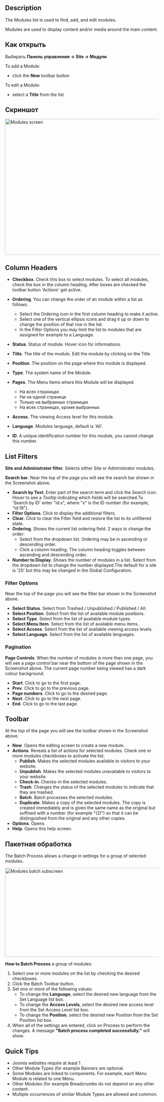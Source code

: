 <!-- Filename: Help4.x:Modules / Display title: Модули -->

## Description

The Modules list is used to find, add, and edit modules.

Modules are used to display content and/or media around the main
content.

## Как открыть
Выбирать **Панель управления → Site → Модули**

To add a Module:

- click the **New** toolbar button

To edit a Module:

- select a **Title** from the list

## Скриншот

<img
src="https://docs.joomla.org/images/thumb/d/d4/Help-4x-Modules-screen-ru.png/800px-Help-4x-Modules-screen-ru.png"
decoding="async"
srcset="https://docs.joomla.org/images/thumb/d/d4/Help-4x-Modules-screen-ru.png/1200px-Help-4x-Modules-screen-ru.png 1.5x, https://docs.joomla.org/images/thumb/d/d4/Help-4x-Modules-screen-ru.png/1600px-Help-4x-Modules-screen-ru.png 2x"
data-file-width="2880" data-file-height="1600" width="800" height="444"
alt="Modules screen" />

## Column Headers

- **Checkbox**. Check this box to select modules. To select all modules,
  check the box in the column heading. After boxes are checked the
  toolbar button 'Actions' get active.
- **Ordering**. You can change the order of an module within a list as
  follows:
  - Select the Ordering icon <i class="fa-solid fa-sort"></i> in the first
  column heading to make it active.
  - Select one of the vertical ellipsis icons <span class="icon-ellipsis-v"></span>
 and drag it up or down to change the
    position of that row in the list.
  - In the Filter Options you may limit the list to modules that are
    assigned for example to a Language.
- **Status**. Status of module. Hover icon for informations.
- **Title**. The title of the module. Edit the module by clicking on the
  Title.
- **Position**. The position on the page where this module is displayed.

- **Type**. The system name of the Module.
- **Pages**. The Menu Items where this Module will be displayed.
  - На всех страницах
  - Ни на одной странице
  - Только на выбранных страницах
  - На всех страницах, кроме выбранных
- **Access**. The viewing Access level  for this module.
- **Language**. Modules language, default is 'All'.
- **ID**. A unique identification number for this module, you cannot
  change this number.

## List Filters

**Site and Administrator filter**. Selects either Site or Administrator
modules.

**Search bar**. Near the top of the page you will see the search bar
shown in the Screenshot above.

- **Search by Text**. Enter part of the search term and click the Search
  icon. *Hover* to see a *Tooltip* indicating which fields will be
  searched.To 'Search by ID' enter "id:x", where "x" is the ID number
  (for example, "id:19").
- **Filter Options**. Click to display the additional filters.
- **Clear**. Click to clear the Filter field and restore the list to its
  unfiltered state.
- **Ordering**. Shows the current list ordering field. 2 ways to change
  the order:
  - Select from the dropdown list. Ordering may be in ascending or
    descending order.
  - Click a column heading. The column heading toggles between ascending
    and descending order.
- **Number to Display**. Shows the number of modules in a list. Select
  from the dropdown list to change the number displayed.The default for
  a site is '20' but this may be changed in the Global Configuration.

### Filter Options

Near the top of the page you will see the filter bar shown in the
Screenshot above.

- **Select Status**. Select from Trashed / Unpublished / Published /
  All.
- **Select Position**. Select from the list of available module
  positions.
- **Select Type**. Select from the list of available module types.
- **Select Menu Item**. Select from the list of available menu items.
- **Select Access**. Select from the list of available viewing access
  levels.
- **Select Language**. Select from the list of available languages.

### Pagination

**Page Controls**. When the number of modules is more than one page, you
will see a page control bar near the bottom of the page shown in the
Screenshot above. The current page number being viewed
has a dark colour background.

- **Start**. Click to go to the first page.
- **Prev**. Click to go to the previous page.
- **Page numbers**. Click to go to the desired page.
- **Next**. Click to go to the next page.
- **End**. Click to go to the last page.

## Toolbar

At the top of the page you will see the toolbar shown in the
Screenshot above.

- **New**. Opens the editing screen to create a new module.
- **Actions**. Reveals a list of actions for selected modules. Check one
  or more modules checkboxes to activate the list.
  - **Publish**. Makes the selected modules available to visitors to
    your website.
  - **Unpublish**. Makes the selected modules unavailable to visitors to
    your website.
  - **Check-in**. Checks-in the selected modules.
  - **Trash**. Changes the status of the selected modules to indicate
    that they are trashed.
  - **Batch**. Batch processes the selected modules.
  - **Duplicate**. Makes a copy of the selected modules. The copy is
    created immediately and is given the same name as the original but
    suffixed with a number (for example "(2)") so that it can be
    distinguished from the original and any other copies.
- **Options**. Opens
- **Help**. Opens this help screen.

## Пакетная обработка

The Batch Process allows a change in settings for a group of selected
modules.

<img
src="https://docs.joomla.org/images/thumb/c/c8/Help-4x-Modules-batch-subscreen-ru.png/600px-Help-4x-Modules-batch-subscreen-ru.png"
decoding="async"
srcset="https://docs.joomla.org/images/thumb/c/c8/Help-4x-Modules-batch-subscreen-ru.png/900px-Help-4x-Modules-batch-subscreen-ru.png 1.5x, https://docs.joomla.org/images/thumb/c/c8/Help-4x-Modules-batch-subscreen-ru.png/1200px-Help-4x-Modules-batch-subscreen-ru.png 2x"
data-file-width="1598" data-file-height="776" width="600" height="291"
alt="Modules batch subscreen" />

**How to Batch Process** a group of modules:

1.  Select one or more modules on the list by checking the desired
    checkboxes.
2.  Click the Batch Toolbar button.
3.  Set one or more of the following values:
    - To change the **Language**, select the desired new language from
      the Set Language list box.
    - To change the **Access Levels**, select the desired new access
      level from the Set Access Level list box.
    - To change the **Position**, select the desired new Position from
      the Set Position list box.
4.  When all of the settings are entered, click on Process to perform
    the changes. A message **"Batch process completed successfully."**
    will show.

## Quick Tips

- Joomla websites require at least 1
- Other Module Types (for example
  Banners
  are optional.
- Some Modules are linked to components. For example, each Menu Module
  is related to one
  Menu.
- Other Modules (for example
  Breadcrumbs
  do not depend on any other content.
- Multiple occurrences of similar Module Types are allowed and common.
